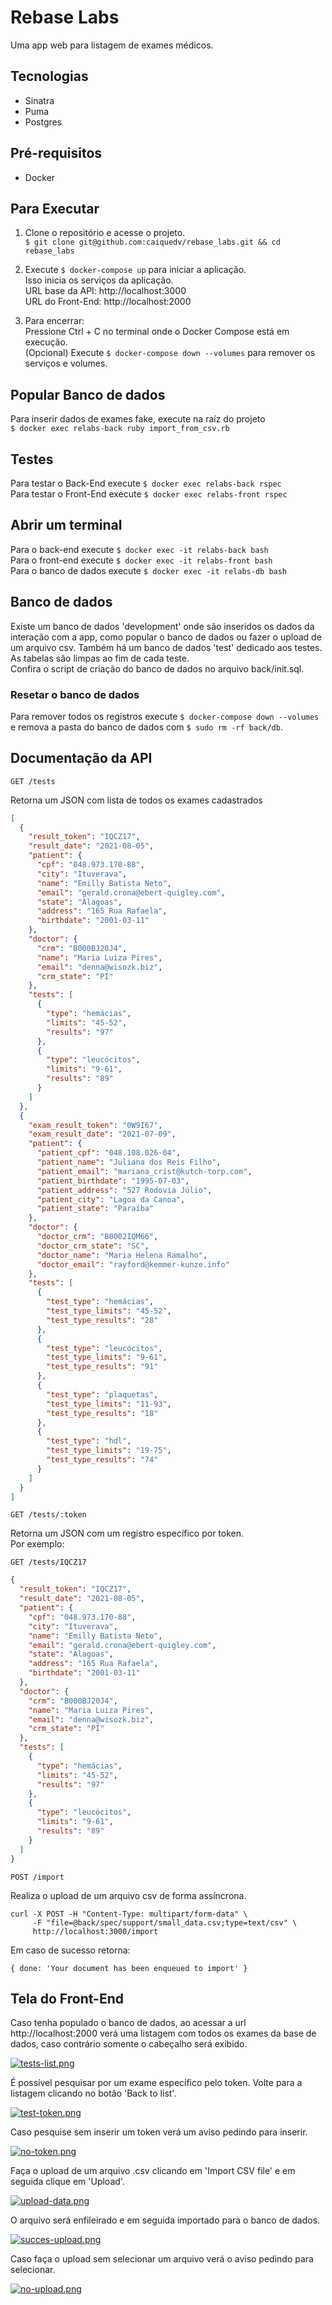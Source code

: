 # Rebase Labs
Uma app web para listagem de exames médicos.

## Tecnologias 
- Sinatra
- Puma
- Postgres

## Pré-requisitos
- Docker

## Para Executar 
1. Clone o repositório e acesse o projeto. <br>
`$ git clone git@github.com:caiquedv/rebase_labs.git && cd rebase_labs`

2. Execute `$ docker-compose up` para iniciar a aplicação. <br>
Isso inicia os serviços da aplicação. <br>
URL base da API: http://localhost:3000 <br>
URL do Front-End: http://localhost:2000

3. Para encerrar: <br>
Pressione Ctrl + C no terminal onde o Docker Compose está em execução. <br>
(Opcional) Execute `$ docker-compose down --volumes` para remover os serviços e volumes.

## Popular Banco de dados
Para inserir dados de exames fake, execute na raíz do projeto <br> 
`$ docker exec relabs-back ruby import_from_csv.rb`

## Testes
Para testar o Back-End execute `$ docker exec relabs-back rspec` <br>
Para testar o Front-End execute `$ docker exec relabs-front rspec` <br>

## Abrir um terminal
Para o back-end execute `$ docker exec -it relabs-back bash` <br>
Para o front-end execute `$ docker exec -it relabs-front bash` <br>
Para o banco de dados execute `$ docker exec -it relabs-db bash` <br>

## Banco de dados
Existe um banco de dados 'development' onde são inseridos os dados da interação com a app, como popular o banco de dados ou fazer o upload de um arquivo csv. Também há um banco de dados 'test' dedicado aos testes. As tabelas são limpas ao fim de cada teste. <br>
Confira o script de criação do banco de dados no arquivo back/init.sql.

### Resetar o banco de dados
Para remover todos os registros execute `$ docker-compose down --volumes` e remova a pasta do banco de dados com `$ sudo rm -rf back/db`.

## Documentação da API

```shell
GET /tests
```

Retorna um JSON com lista de todos os exames cadastrados

```json
[
  {
    "result_token": "IQCZ17",
    "result_date": "2021-08-05",
    "patient": {
      "cpf": "048.973.170-88",
      "city": "Ituverava",
      "name": "Emilly Batista Neto",
      "email": "gerald.crona@ebert-quigley.com",
      "state": "Alagoas",
      "address": "165 Rua Rafaela",
      "birthdate": "2001-03-11"
    },
    "doctor": {
      "crm": "B000BJ20J4",
      "name": "Maria Luiza Pires",
      "email": "denna@wisozk.biz",
      "crm_state": "PI"
    },
    "tests": [
      {
        "type": "hemácias",
        "limits": "45-52",
        "results": "97"
      },
      {
        "type": "leucócitos",
        "limits": "9-61",
        "results": "89"
      }
    ]  
  },
  {
    "exam_result_token": "0W9I67",
    "exam_result_date": "2021-07-09",
    "patient": {
      "patient_cpf": "048.108.026-04",
      "patient_name": "Juliana dos Reis Filho",
      "patient_email": "mariana_crist@kutch-torp.com",
      "patient_birthdate": "1995-07-03",
      "patient_address": "527 Rodovia Júlio",
      "patient_city": "Lagoa da Canoa",
      "patient_state": "Paraíba"
    },
    "doctor": {
      "doctor_crm": "B0002IQM66",
      "doctor_crm_state": "SC",
      "doctor_name": "Maria Helena Ramalho",
      "doctor_email": "rayford@kemmer-kunze.info"
    },
    "tests": [
      {
        "test_type": "hemácias",
        "test_type_limits": "45-52",
        "test_type_results": "28"
      },
      {
        "test_type": "leucócitos",
        "test_type_limits": "9-61",
        "test_type_results": "91"
      },
      {
        "test_type": "plaquetas",
        "test_type_limits": "11-93",
        "test_type_results": "18"
      },
      {
        "test_type": "hdl",
        "test_type_limits": "19-75",
        "test_type_results": "74"
      }
    ]
  }
]
```

```shell
GET /tests/:token
```

Retorna um JSON com um registro específico por token. <br>
Por exemplo:

```shell
GET /tests/IQCZ17
```

```json
{
  "result_token": "IQCZ17",
  "result_date": "2021-08-05",
  "patient": {
    "cpf": "048.973.170-88",
    "city": "Ituverava",
    "name": "Emilly Batista Neto",
    "email": "gerald.crona@ebert-quigley.com",
    "state": "Alagoas",
    "address": "165 Rua Rafaela",
    "birthdate": "2001-03-11"
  },
  "doctor": {
    "crm": "B000BJ20J4",
    "name": "Maria Luiza Pires",
    "email": "denna@wisozk.biz",
    "crm_state": "PI"
  },
  "tests": [
    {
      "type": "hemácias",
      "limits": "45-52",
      "results": "97"
    },
    {
      "type": "leucócitos",
      "limits": "9-61",
      "results": "89"
    }
  ]  
}
```

```shell
POST /import
```
Realiza o upload de um arquivo csv de forma assíncrona.

```
curl -X POST -H "Content-Type: multipart/form-data" \
     -F "file=@back/spec/support/small_data.csv;type=text/csv" \
     http://localhost:3000/import
```
Em caso de sucesso retorna:
```
{ done: 'Your document has been enqueued to import' }
```

## Tela do Front-End
Caso tenha populado o banco de dados, ao acessar a url http://localhost:2000 verá uma listagem com todos os exames da base de dados, caso contrário somente o cabeçalho será exibido.

[![tests-list.png](https://i.postimg.cc/t7QTBrN1/tests-list.png)](https://postimg.cc/5Qgb0SG1)

É possível pesquisar por um exame específico pelo token. Volte para a listagem clicando no botão 'Back to list'.

[![test-token.png](https://i.postimg.cc/MGmfL8ny/test-token.png)](https://postimg.cc/7CbLCdM6)

Caso pesquise sem inserir um token verá um aviso pedindo para inserir.

[![no-token.png](https://i.postimg.cc/ZqzV33BV/no-token.png)](https://postimg.cc/TKQVvKcD)

Faça o upload de um arquivo .csv clicando em 'Import CSV file' e em seguida clique em 'Upload'.

[![upload-data.png](https://i.postimg.cc/sDSjKdHK/upload-data.png)](https://postimg.cc/rKV2Fbkt)

O arquivo será enfileirado e em seguida importado para o banco de dados.

[![succes-upload.png](https://i.postimg.cc/909DG4qY/succes-upload.png)](https://postimg.cc/8f1kGz47)

Caso faça o upload sem selecionar um arquivo verá o aviso pedindo para selecionar.

[![no-upload.png](https://i.postimg.cc/3JgPqKXS/no-upload.png)](https://postimg.cc/8jzKJgnM)
